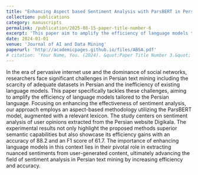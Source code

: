 ```yaml
---
title: "Enhancing Aspect based Sentiment Analysis with ParsBERT in Persian Language"
collection: publications
category: manuscripts
permalink: /publication/2025-08-15-paper-title-number-6
excerpt: 'This paper aim to amplify the efficiency of language models tailored to the Persian language.'
date: 2024-01-01
venue: 'Journal of AI and Data Mining'
paperurl: 'http://academicpages.github.io/files/ABSA.pdf'
# citation: 'Your Name, You. (2024). &quot;Paper Title Number 3.&quot; <i>GitHub Journal of Bugs</i>. 1(3).'
---
```


In the era of pervasive internet use and the dominance of social networks, researchers face significant challenges in Persian text mining including the scarcity of adequate datasets in Persian and the inefficiency of existing language models. This paper specifically tackles these challenges, aiming to amplify the efficiency of language models tailored to the Persian language. Focusing on enhancing the effectiveness of sentiment analysis, our approach employs an aspect-based methodology utilizing the ParsBERT model, augmented with a relevant lexicon. The study centers on sentiment analysis of user opinions extracted from the Persian website Digikala. The experimental results not only highlight the proposed methods superior semantic capabilities but also showcase its efficiency gains with an accuracy of 88.2 and an F1 score of 61.7. The importance of enhancing language models in this context lies in their pivotal role in extracting nuanced sentiments from user-generated content, ultimately advancing the field of sentiment analysis in Persian text mining by increasing efficiency and accuracy.
